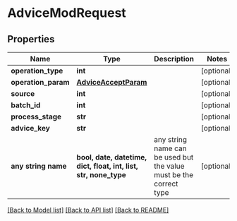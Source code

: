 # AdviceModRequest


## Properties
Name | Type | Description | Notes
------------ | ------------- | ------------- | -------------
**operation_type** | **int** |  | [optional] 
**operation_param** | [**AdviceAcceptParam**](AdviceAcceptParam.md) |  | [optional] 
**source** | **int** |  | [optional] 
**batch_id** | **int** |  | [optional] 
**process_stage** | **str** |  | [optional] 
**advice_key** | **str** |  | [optional] 
**any string name** | **bool, date, datetime, dict, float, int, list, str, none_type** | any string name can be used but the value must be the correct type | [optional]

[[Back to Model list]](../README.md#documentation-for-models) [[Back to API list]](../README.md#documentation-for-api-endpoints) [[Back to README]](../README.md)


